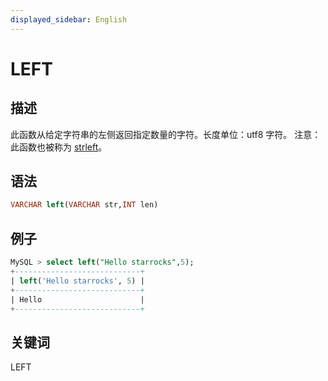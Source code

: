```yaml
---
displayed_sidebar: English
---
```


# LEFT

## 描述

此函数从给定字符串的左侧返回指定数量的字符。长度单位：utf8 字符。
注意：此函数也被称为 [strleft](strleft.md)。

## 语法

```SQL
VARCHAR left(VARCHAR str,INT len)
```

## 例子

```SQL
MySQL > select left("Hello starrocks",5);
+----------------------------+
| left('Hello starrocks', 5) |
+----------------------------+
| Hello                      |
+----------------------------+
```

## 关键词

LEFT
